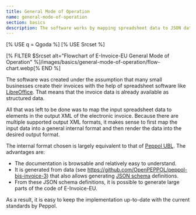 ```yaml
---
title: General Mode of Operation
name: general-mode-of-operation
section: basics
description: The software works by mapping spreadsheet data to JSON data from which the e-invoice is generated. You can also directly generate the e-invoice from JSON.
---
```

<!--qgoda-no-xgettext-->
[% USE q = Qgoda %]
[% USE Srcset %]
<!--/qgoda-no-xgettext-->

[% FILTER $Srcset alt="Flowchart of E-Invoice-EU General Mode of Operation" %]/images/basics/general-mode-of-operation/flow-chart.webp[% END %] 

The software was created under the assumption that many small businesses
create their invoices with the help of spreadsheet software like
[LibreOffice](https://www.libreoffice.org/). That means that the invoice data
is already available as structured data.

All that was left to be done was to map the input spreadsheet data to elements
in the output XML of the electronic invoice. Because there are multiple
supported output XML formats, it makes sense to first map the input data
into a general internal format and then render the data into the desired
output format.

The internal format chosen is largely equivalent to that of
[Peppol UBL](https://docs.peppol.eu/poacc/billing/3.0/syntax/ubl-invoice/).
The advantages are:

* The documentation is browsable and relatively easy to understand.
* It is generated from data (see https://github.com/OpenPEPPOL/peppol-bis-invoice-3) that also allows generating [JSON schema](https://json-schema.org/) definitions.
* From these JSON schema definitions, it is possible to generate large parts of the code of E-Invoice-EU.

As a result, it is easy to keep the implementation up-to-date with the current
standards by Peppol.
